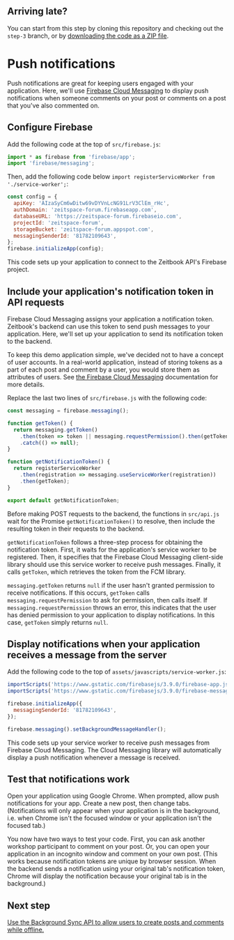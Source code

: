 ## Arriving late?

You can start from this step by cloning this repository and checking out the `step-3` branch, or by [downloading the code as a ZIP file](https://github.com/zeitspace/zeitbook-frontend/archive/step-3.zip). 

# Push notifications

Push notifications are great for keeping users engaged with your application. Here, we'll use [Firebase Cloud Messaging](https://firebase.google.com/docs/cloud-messaging/) to display push notifications when someone comments on your post or comments on a post that you've also commented on.

## Configure Firebase

Add the following code at the top of `src/firebase.js`:

```javascript
import * as firebase from 'firebase/app';
import 'firebase/messaging';
```

Then, add the following code below `import registerServiceWorker from './service-worker';`:

```javascript
const config = {
  apiKey: 'AIzaSyCm6wDitw69vDYVnLcNG91LrV3ClEm_rHc',
  authDomain: 'zeitspace-forum.firebaseapp.com',
  databaseURL: 'https://zeitspace-forum.firebaseio.com',
  projectId: 'zeitspace-forum',
  storageBucket: 'zeitspace-forum.appspot.com',
  messagingSenderId: '81782109643',
};
firebase.initializeApp(config);
```

This code sets up your application to connect to the Zeitbook API's Firebase project.

## Include your application's notification token in API requests

Firebase Cloud Messaging assigns your application a notification token. Zeitbook's backend can use this token to send push messages to your application. Here, we'll set up your application to send its notification token to the backend.

To keep this demo application simple, we've decided not to have a concept of user accounts. In a real-world application, instead of storing tokens as a part of each post and comment by a user, you would store them as attributes of users. See [the Firebase Cloud Messaging](https://firebase.google.com/docs/cloud-messaging/js/first-message) documentation for more details.

Replace the last two lines of `src/firebase.js` with the following code:

```javascript
const messaging = firebase.messaging();

function getToken() {
  return messaging.getToken()
    .then(token => token || messaging.requestPermission().then(getToken))
    .catch(() => null);
}

function getNotificationToken() {
  return registerServiceWorker
    .then(registration => messaging.useServiceWorker(registration))
    .then(getToken);
}

export default getNotificationToken;
```

Before making POST requests to the backend, the functions in `src/api.js` wait for the Promise `getNotificationToken()` to resolve, then include the resulting token in their requests to the backend.

`getNotificationToken` follows a three-step process for obtaining the notification token. First, it waits for the application's service worker to be registered. Then, it specifies that the Firebase Cloud Messaging client-side library should use this service worker to receive push messages. Finally, it calls `getToken`, which retrieves the token from the FCM library.

`messaging.getToken` returns `null` if the user hasn't granted permission to receive notifications. If this occurs, `getToken` calls `messaging.requestPermission` to ask for permission, then calls itself. If `messaging.requestPermission` throws an error, this indicates that the user has denied permission to your application to display notifications. In this case, `getToken` simply returns `null`.

## Display notifications when your application receives a message from the server

Add the following code to the top of `assets/javascripts/service-worker.js`:

```javascript
importScripts('https://www.gstatic.com/firebasejs/3.9.0/firebase-app.js');
importScripts('https://www.gstatic.com/firebasejs/3.9.0/firebase-messaging.js');

firebase.initializeApp({
  messagingSenderId: '81782109643',
});

firebase.messaging().setBackgroundMessageHandler();
```

This code sets up your service worker to receive push messages from Firebase Cloud Messaging. The Cloud Messaging library will automatically display a push notification whenever a message is received.

## Test that notifications work

Open your application using Google Chrome. When prompted, allow push notifications for your app. Create a new post, then change tabs. (Notifications will only appear when your application is in the background, i.e. when Chrome isn't the focused window or your application isn't the focused tab.)

You now have two ways to test your code. First, you can ask another workshop participant to comment on your post. Or, you can open your application in an incognito window and comment on your own post. (This works because notification tokens are unique by browser session. When the backend sends a notification using your original tab's notification token, Chrome will display the notification because your original tab is in the background.)

## Next step

[Use the Background Sync API to allow users to create posts and comments while offline.](./04-background-sync.md)
